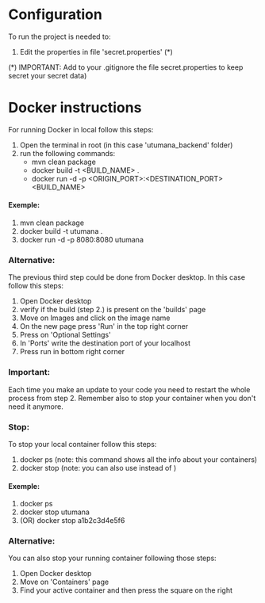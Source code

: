 # Configuration

To run the project is needed to:

1. Edit the properties in file 'secret.properties' (*)

(*) IMPORTANT: Add to your .gitignore the file secret.properties to keep secret your secret data)

# Docker instructions

For running Docker in local follow this steps:

1. Open the terminal in root (in this case 'utumana_backend' folder)
2. run the following commands:
    - mvn clean package
    - docker build -t <BUILD_NAME> .
    - docker run -d -p <ORIGIN_PORT>:<DESTINATION_PORT> <BUILD_NAME>

#### Exemple:

1. mvn clean package
2. docker build -t utumana .
3. docker run -d -p 8080:8080 utumana

### Alternative:

The previous third step could be done from Docker desktop. In this case follow this steps:

1. Open Docker desktop
2. verify if the build (step 2.) is present on the 'builds' page
3. Move on Images and click on the image name
4. On the new page press 'Run' in the top right corner
5. Press on 'Optional Settings'
6. In 'Ports' write the destination port of your localhost
7. Press run in bottom right corner

### Important:

Each time you make an update to your code you need to restart the whole process from step 2.
Remember also to stop your container when you don't need it anymore.

### Stop:

To stop your local container follow this steps:

1. docker ps (note: this command shows all the info about your containers)
2. docker stop <ID> (note: you can also use <NAME> instead of <ID>)

#### Exemple:

1. docker ps
2. docker stop utumana
3. (OR) docker stop a1b2c3d4e5f6

### Alternative:

You can also stop your running container following those steps:

1. Open Docker desktop
2. Move on 'Containers' page
3. Find your active container and then press the square on the right

